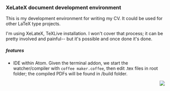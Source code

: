 


### XeLateX document development environment

This is my development environment for writing my CV.  It could be used for other LaTeX type projects.

I'm using XeLateX, TeXLive installation.  I won't cover that process; it can be pretty involved and painful-- but it's possible and once done it's done.

##### features

- IDE within Atom.  Given the terminal addon, we start the watcher/compiler with `coffee maker.coffee`, then edit .tex files in root folder; the compiled PDFs will be found in /build folder.



<img style="float: right;" src="./doc_assets/screenshot.png">
